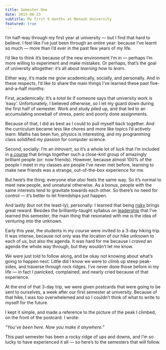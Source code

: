 ```yaml
---
title: Semester One
date: 2015-06-23
subtitle: My first 6 months at Monash University
featured: true
---
```


I’m half-way through my first year at university — but I find that hard to believe. I feel like I’ve just been through an entire year: because I’ve learnt so much — more than I’d ever in the past few years of my life.

I’d like to think it’s because of the new environment I’m in — perhaps I’m more willing to experiment and make mistakes. Or perhaps, that’s the goal of university altogether: it’s all about _learning_ how to _learn_.

Either way, it’s made me grow academically, socially, and personally. And in these respects, I’d like to share the main things I’ve learned these past five-and-a-half months:

First, academically: It’s a _total lie_ if someone says that university work is ‘easy’. Unfortunately, I believed otherwise, so I let my guard down during the first half of semester. Work and study piled up, and that led to an accumulating snowball of stress, panic and poorly done assignments.

Because of that, I did as best as I could to pull myself back together. And the curriculum became less like chores and more like topics I’d actively learn. Maths has been fun, physics is interesting, and my programming class solidified my passion for computer science.

Second, socially: I’m an _introvert_, so it’s a whole lot of luck that I’m included in [a course](http://haveyougottheedge.com.au) that brings together such a close-knit group of amazingly brilliant people (or: now friends). However, because almost 100% of the people I meet in my classes are people I’ve never met before, learning to make new friends was a strange, out-of-the-box experience for me.

But here’s the thing: everyone else _also_ feels the same way. So it’s normal to meet new people, and unnatural otherwise. As a bonus, people with the same interests tend to gravitate towards each other. So there’s no need for control — it’s better to let friendships just happen.

And lastly (but not the least-ly), personally: I learned that being [risky](http://v7.mlgrto.com/post/139964745372/keeping-kid-like) brings great reward. Besides the brilliantly-taught syllabus on [leadership](http://v7.mlgrto.com/post/139964520317/people-power) that I’ve learned this semester, the main thing that resonated with me is the idea of venturing into the unknown.

Early this year, the students in my course were invited to a 3-day hiking trip. It was intense, because not only was the location of our hike unknown to each of us, but also the agenda. It was hard for me because I _craved_ an agenda the whole way through, but they wouldn’t let me know.

We were just told to follow along, and be okay not knowing about what’s going to happen next. Little did I know we were to climb up steep peak-sides, and traverse through rock ridges. I’ve never done those before in my life — in fact I panicked, complained, and nearly cried because of that experience.

At the end of that 3-day trip, we were given postcards that were going to be sent to ourselves, a week after our first semester at university. Because of that hike, I was too overwhelemed and so I couldn’t think of what to write to myself for the future.

I kept it simple, and made a reference to the picture of the peak I climbed, on the front of the postcard. I wrote:

_“You’ve been here. Now you make it anywhere.”_

This past semester has been a rocky ridge of ups and downs, and I’m so lucky to have experienced it all — so here’s to the semesters that will follow.